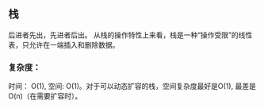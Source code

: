 ## 栈

后进者先出，先进者后出。 从栈的操作特性上来看，栈是一种“操作受限”的线性表，只允许在一端插入和删除数据。

### 复杂度：

时间： O(1), 空间: O(1)。对于可以动态扩容的栈，空间复杂度最好是O(1), 最差是O(n)（在需要扩容时）。

